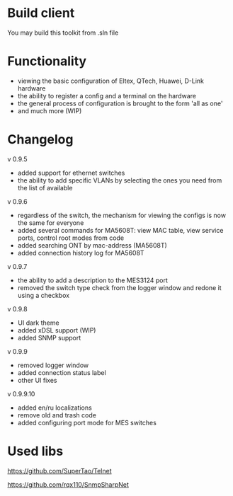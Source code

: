 # Build client
You may build this toolkit from .sln file

# Functionality
- viewing the basic configuration of Eltex, QTech, Huawei, D-Link hardware
- the ability to register a config and a terminal on the hardware
- the general process of configuration is brought to the form 'all as one'
- and much more (WIP)

# Changelog
v 0.9.5
- added support for ethernet switches
- the ability to add specific VLANs by selecting the ones you need from the list of available

v 0.9.6
- regardless of the switch, the mechanism for viewing the configs is now the same for everyone
- added several commands for MA5608T: view MAC table, view service ports, control root modes from code
- added searching ONT by mac-address (MA5608T)
- added connection history log for MA5608T

v 0.9.7
- the ability to add a description to the MES3124 port
- removed the switch type check from the logger window and redone it using a checkbox

v 0.9.8
- UI dark theme
- added xDSL support (WIP)
- added SNMP support

v 0.9.9
- removed logger window
- added connection status label
- other UI fixes

v 0.9.9.10
- added en/ru localizations
- remove old and trash code
- added configuring port mode for MES switches

# Used libs
https://github.com/SuperTao/Telnet

https://github.com/rqx110/SnmpSharpNet
